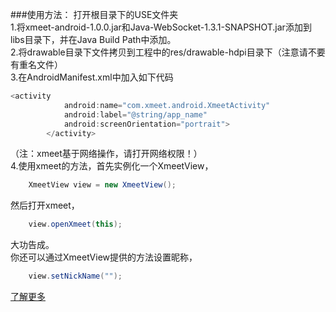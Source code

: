 ###使用方法：
打开根目录下的USE文件夹 <br>
1.将xmeet-android-1.0.0.jar和Java-WebSocket-1.3.1-SNAPSHOT.jar添加到libs目录下，并在Java Build Path中添加。 <br>
2.将drawable目录下文件拷贝到工程中的res/drawable-hdpi目录下（注意请不要有重名文件） <br>
3.在AndroidManifest.xml中加入如下代码
```JAVA
<activity
            android:name="com.xmeet.android.XmeetActivity"
            android:label="@string/app_name" 
            android:screenOrientation="portrait">
        </activity>
```
（注：xmeet基于网络操作，请打开网络权限！） <br>
4.使用xmeet的方法，首先实例化一个XmeetView， <br>
```Java
	XmeetView view = new XmeetView();
```
然后打开xmeet， <br>
```Java
	view.openXmeet(this);
```
大功告成。 <br>
你还可以通过XmeetView提供的方法设置昵称， <br>
```Java
	view.setNickName(""); 
```
[了解更多](http://meet.xpro.im)